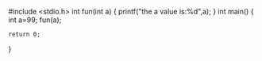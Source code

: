 #include <stdio.h>
int fun(int a)
{
    printf("the a value is:%d",a);
}
int main()
{
    int a=99;
    fun(a);

    return 0;
}
